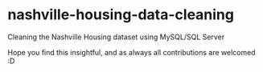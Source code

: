# nashville-housing-data-cleaning
Cleaning the Nashville Housing dataset using MySQL/SQL Server

Hope you find this insightful, and as always all contributions are welcomed :D
